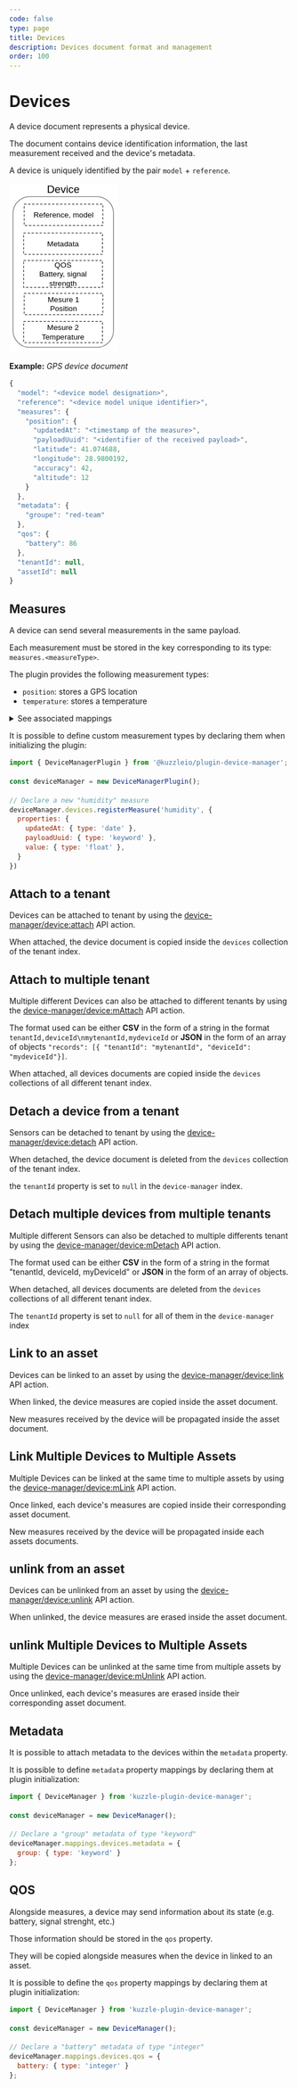 ```yaml
---
code: false
type: page
title: Devices
description: Devices document format and management
order: 100
---
```


# Devices

A device document represents a physical device.

The document contains device identification information, the last measurement received and the device's metadata.

A device is uniquely identified by the pair `model` + `reference`.

![device document](./device-document.png)

**Example:** _GPS device document_
```js
{
  "model": "<device model designation>",
  "reference": "<device model unique identifier>",
  "measures": {
    "position": {
      "updatedAt": "<timestamp of the measure>",
      "payloadUuid": "<identifier of the received payload>",
      "latitude": 41.074688,
      "longitude": 28.9800192,
      "accuracy": 42,
      "altitude": 12
    }
  },
  "metadata": {
    "groupe": "red-team"
  },
  "qos": {
    "battery": 86
  },
  "tenantId": null,
  "assetId": null
}
```

## Measures

A device can send several measurements in the same payload.

Each measurement must be stored in the key corresponding to its type: `measures.<measureType>`.

The plugin provides the following measurement types:

  - `position`: stores a GPS location
  - `temperature`: stores a temperature

<details><summary>See associated mappings</summary>

```js
{
  // [...]
  measures: {
    properties: {
      temperature: {
        properties: {
          updatedAt: { type: 'date' },
          payloadUuid: { type: 'keyword' },
          value: { type: 'float' },
        }
      },
      position: {
        properties: {
          updatedAt: { type: 'date' },
          payloadUuid: { type: 'keyword' },

          latitude: { type: 'float' },
          longitude: { type: 'float' },
          altitude: { type: 'float' },
          accuracy: { type: 'integer' },
        }
      },
    }
  },
}
```

</details>

It is possible to define custom measurement types by declaring them when initializing the plugin:

```js
import { DeviceManagerPlugin } from '@kuzzleio/plugin-device-manager';

const deviceManager = new DeviceManagerPlugin();

// Declare a new "humidity" measure
deviceManager.devices.registerMeasure('humidity', {
  properties: {
    updatedAt: { type: 'date' },
    payloadUuid: { type: 'keyword' },
    value: { type: 'float' },
  }
})
```

## Attach to a tenant

Devices can be attached to tenant by using the [device-manager/device:attach](/official-plugins/device-manager/1/controllers/device/attach) API action.

When attached, the device document is copied inside the `devices` collection of the tenant index.

## Attach to multiple tenant

Multiple different Devices can also be attached to different tenants by using the [device-manager/device:mAttach](/kuzzle-iot-platform/device-manager/1/controllers/device/m-attach) API action.

The format used can be either __CSV__ in the form of a string in the format `tenantId,deviceId\nmytenantId,mydeviceId` or __JSON__ in the form of an array of objects `"records": [{ "tenantId": "mytenantId", "deviceId": "mydeviceId"}]`.

When attached, all devices documents are copied inside the `devices` collections of all different tenant index.

## Detach a device from a tenant

Sensors can be detached to tenant by using the [device-manager/device:detach](/kuzzle-iot-platform/device-manager/1/controllers/device/detach) API action.

When detached, the device document is deleted from the `devices` collection of the tenant index.

the `tenantId` property is set to `null` in the `device-manager` index.
## Detach multiple devices from multiple tenants

Multiple different Sensors can also be detached to multiple differents tenant by using the [device-manager/device:mDetach](/kuzzle-iot-platform/device-manager/1/controllers/device/mDetach) API action.

The format used can be either __CSV__ in the form of a string in the format "tenantId, deviceId, myDeviceId" or __JSON__ in the form of an array of objects.

When detached, all devices documents are deleted from the `devices` collections of all different tenant index.

The `tenantId` property is set to `null` for all of them in the `device-manager` index

## Link to an asset

Devices can be linked to an asset by using the [device-manager/device:link](/official-plugins/device-manager/1/controllers/device/link) API action.

When linked, the device measures are copied inside the asset document.

New measures received by the device will be propagated inside the asset document.

## Link Multiple Devices to Multiple Assets

Multiple Devices can be linked at the same time to multiple assets by using the [device-manager/device:mLink](/kuzzle-iot-platform/device-manager/1/controllers/device/m-link) API action.

Once linked, each device's measures are copied inside their corresponding asset document.

New measures received by the device will be propagated inside each assets documents.


## unlink from an asset

Devices can be unlinked from an asset by using the [device-manager/device:unlink](/kuzzle-iot-platform/device-manager/1/controllers/device/unlink) API action.

When unlinked, the device measures are erased inside the asset document.

## unlink Multiple Devices to Multiple Assets

Multiple Devices can be unlinked at the same time from multiple assets by using the [device-manager/device:mUnlink](/kuzzle-iot-platform/device-manager/1/controllers/device/m-unlink) API action.

Once unlinked, each device's measures are erased inside their corresponding asset document.

## Metadata

It is possible to attach metadata to the devices within the `metadata` property.

It is possible to define `metadata` property mappings by declaring them at plugin initialization:

```js
import { DeviceManager } from 'kuzzle-plugin-device-manager';

const deviceManager = new DeviceManager();

// Declare a "group" metadata of type "keyword"
deviceManager.mappings.devices.metadata = {
  group: { type: 'keyword' }
};
```

## QOS

Alongside measures, a device may send information about its state (e.g. battery, signal strenght, etc.)

Those information should be stored in the `qos` property.

They will be copied alongside measures when the device in linked to an asset.

It is possible to define the `qos` property mappings by declaring them at plugin initialization:

```js
import { DeviceManager } from 'kuzzle-plugin-device-manager';

const deviceManager = new DeviceManager();

// Declare a "battery" metadata of type "integer"
deviceManager.mappings.devices.qos = {
  battery: { type: 'integer' }
};
```
